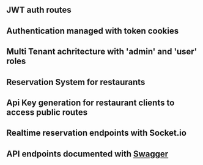 ## JWT auth routes
## Authentication managed with token cookies
## Multi Tenant achritecture with 'admin' and 'user' roles
## Reservation System for restaurants
## Api Key generation for restaurant clients to access public routes
## Realtime reservation endpoints with Socket.io
## API endpoints documented with [Swagger](https://restaurant-saas-api-84ed2ff50b77.herokuapp.com/)
